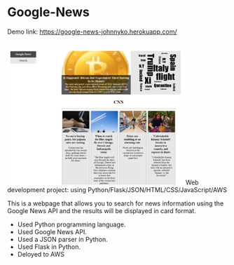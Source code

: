 
# Google-News
Demo link: https://google-news-johnnyko.herokuapp.com/

</br>
<img src="screenshot.png" width="80%">
Web development project: using Python/Flask/JSON/HTML/CSS/JavaScript/AWS <br>

This is a webpage that allows you to search for news information using the Google News API and the results will be displayed in card format.

- Used Python programming language.
- Used Google News API.
- Used a JSON parser in Python.
- Used Flask in Python.
- Deloyed to AWS
